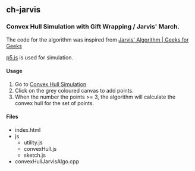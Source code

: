 ## ch-jarvis
### Convex Hull Simulation with Gift Wrapping / Jarvis' March.
The code for the algorithm was inspired from [Jarvis' Algorithm | Geeks for Geeks](https://www.geeksforgeeks.org/convex-hull-set-1-jarviss-algorithm-or-wrapping/)

[p5.js](https://p5js.org/) is used for simulation.

#### Usage
1. Go to [Convex Hull Simulation](https://ameybhavsar24.github.io/ch-jarvis/)
2. Click on the grey coloured canvas to add points.
3. When the number the points >= 3, the algorithm will calculate the convex hull for the set of points.

#### Files
- index.html
- js
  - utility.js
  - convexHull.js
  - sketch.js
- convexHullJarvisAlgo.cpp

